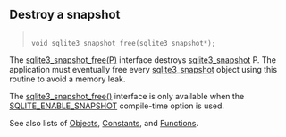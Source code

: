 ## Destroy a snapshot




> ```
> 
> void sqlite3_snapshot_free(sqlite3_snapshot*);
> 
> ```



The [sqlite3\_snapshot\_free(P)](../c3ref/snapshot_free.html) interface destroys [sqlite3\_snapshot](../c3ref/snapshot.html) P.
The application must eventually free every [sqlite3\_snapshot](../c3ref/snapshot.html) object
using this routine to avoid a memory leak.


The [sqlite3\_snapshot\_free()](../c3ref/snapshot_free.html) interface is only available when the
[SQLITE\_ENABLE\_SNAPSHOT](../compile.html#enable_snapshot) compile\-time option is used.


See also lists of
 [Objects](../c3ref/objlist.html),
 [Constants](../c3ref/constlist.html), and
 [Functions](../c3ref/funclist.html).


